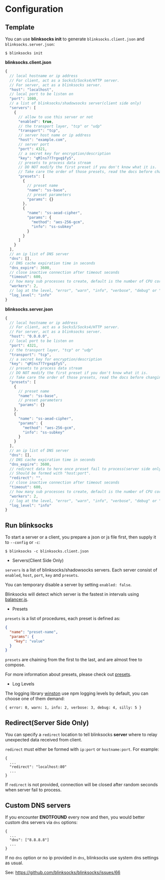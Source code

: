 # Configuration

## Template

You can use **blinksocks init** to generate `blinksocks.client.json` and `blinksocks.server.json`:

```
$ blinksocks init
```

**blinksocks.client.json**

```js
{
  // local hostname or ip address
  // For client, act as a Socks5/Socks4/HTTP server.
  // For server, act as a blinksocks server.
  "host": "localhost",
  // local port to be listen on
  "port": 1080,
  // a list of blinksocks/shadowsocks server(client side only)
  "servers": [
    {
      // allow to use this server or not
      "enabled": true,
      // the transport layer, "tcp" or "udp"
      "transport": "tcp",
      // server host name or ip address
      "host": "example.com",
      // server port
      "port": 4321,
      // a secret key for encryption/description
      "key": "qM]ns7?7rgxq$fyS",
      // presets to process data stream
      // DO NOT modify the first preset if you don't know what it is.
      // Take care the order of those presets, read the docs before changing them.
      "presets": [
        {
          // preset name
          "name": "ss-base",
          // preset parameters
          "params": {}
        },
        {
          "name": "ss-aead-cipher",
          "params": {
            "method": "aes-256-gcm",
            "info": "ss-subkey"
          }
        }
      ]
    }
  ],
  // an ip list of DNS server
  "dns": [],
  // DNS cache expiration time in seconds
  "dns_expire": 3600,
  // close inactive connection after timeout seconds
  "timeout": 600,
  // how many sub processes to create, default is the number of CPU cores
  "workers": 2,
  // log at the level, "error", "warn", "info", "verbose", "debug" or "silly"
  "log_level": "info"
}
```

**blinksocks.server.json**

```js
{
  // local hostname or ip address
  // For client, act as a Socks5/Socks4/HTTP server.
  // For server, act as a blinksocks server.
  "host": "0.0.0.0",
  // local port to be listen on
  "port": 4321,
  // the transport layer, "tcp" or "udp"
  "transport": "tcp",
  // a secret key for encryption/description
  "key": "qM]ns7?7rgxq$fyS",
  // presets to process data stream
  // DO NOT modify the first preset if you don't know what it is.
  // Take care the order of those presets, read the docs before changing them.
  "presets": [
    {
      // preset name
      "name": "ss-base",
      // preset parameters
      "params": {}
    },
    {
      "name": "ss-aead-cipher",
      "params": {
        "method": "aes-256-gcm",
        "info": "ss-subkey"
      }
    }
  ],
  // an ip list of DNS server
  "dns": [],
  // DNS cache expiration time in seconds
  "dns_expire": 3600,
  // redirect data to here once preset fail to process(server side only)
  // Should be formed with "host:port".
  "redirect": "",
  // close inactive connection after timeout seconds
  "timeout": 600,
  // how many sub processes to create, default is the number of CPU cores
  "workers": 2,
  // log at the level, "error", "warn", "info", "verbose", "debug" or "silly"
  "log_level": "info"
}
```

## Run blinksocks

To start a server or a client, you prepare a json or js file first, then supply it to `--config` or `-c`:

```
$ blinksocks -c blinksocks.client.json
```

* Servers(Client Side Only)

`servers` is a list of blinksocks/shadowsocks servers. Each server consist of `enabled`, `host`, `port`, `key` and `presets`.

You can temporary disable a server by setting `enabled: false`.

Blinksocks will detect which server is the fastest in intervals using [balancer.js](../../src/core/balancer.js).

* Presets

`presets` is a list of procedures, each preset is defined as:

```json
{
  "name": "preset-name",
  "params": {
    "key": "value"
  }
}
```

`presets` are chaining from the first to the last, and are almost free to compose.

For more information about presets, please check out [presets](../presets).

* Log Levels

The logging library [winston](https://github.com/winstonjs/winston) use
npm logging levels by default, you can choose one of them demand:

```
{ error: 0, warn: 1, info: 2, verbose: 3, debug: 4, silly: 5 }
```

## Redirect(Server Side Only)

You can specify a `redirect` location to tell blinksocks **server** where to relay unexpected data received
from client.

`redirect` must either be formed with `ip:port` or `hostname:port`. For example:

```
{
  ...
  "redirect": "localhost:80"
  ...
}
```

If `redirect` is not provided, connection will be closed after random seconds when server fail to process.

## Custom DNS servers

If you encounter **ENOTFOUND** every now and then, you would better custom dns servers via `dns` options:

```
{
  ...
  "dns": ["8.8.8.8"]
  ...
}
```

If no `dns` option or no ip provided in `dns`, blinksocks use system dns settings as usual.

See: https://github.com/blinksocks/blinksocks/issues/66
